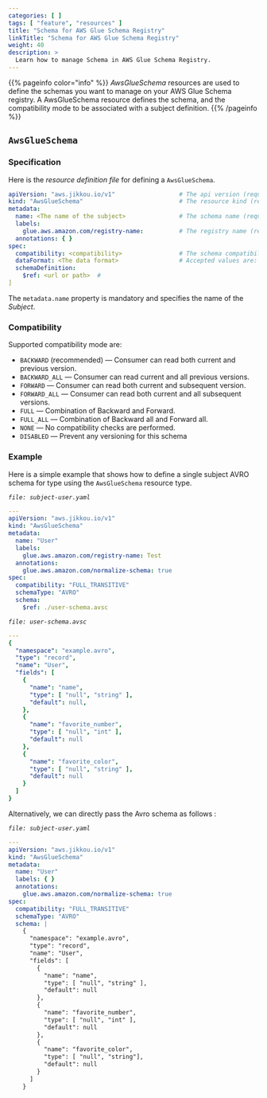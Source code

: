 ```yaml
---
categories: [ ]
tags: [ "feature", "resources" ]
title: "Schema for AWS Glue Schema Registry"
linkTitle: "Schema for AWS Glue Schema Registry"
weight: 40
description: >
  Learn how to manage Schema in AWS Glue Schema Registry.
---
```


{{% pageinfo color="info" %}}
_AwsGlueSchema_ resources are used to define the schemas you want to manage on your AWS Glue Schema registry. A
AwsGlueSchema resource defines the schema, and the compatibility mode to be associated with a subject definition.
{{% /pageinfo %}}

## `AwsGlueSchema`

### Specification

Here is the _resource definition file_ for defining a `AwsGlueSchema`.

```yaml
apiVersion: "aws.jikkou.io/v1"                  # The api version (required)
kind: "AwsGlueSchema"                           # The resource kind (required)    
metadata:
  name: <The name of the subject>               # The schema name (required)
  labels:
    glue.aws.amazon.com/registry-name:          # The registry name (required)
  annotations: { }
spec:
  compatibility: <compatibility>                # The schema compatibility level for this subject (required).
  dataFormat: <The data format>                 # Accepted values are: AVRO, PROTOBUF, JSON (required).
  schemaDefinition:
    $ref: <url or path>  # 
]
```

The `metadata.name` property is mandatory and specifies the name of the _Subject_.

### Compatibility

Supported compatibility mode are:

* `BACKWARD` (recommended) — Consumer can read both current and previous version.
* `BACKWARD_ALL` — Consumer can read current and all previous versions.
* `FORWARD` — Consumer can read both current and subsequent version.
* `FORWARD_ALL` — Consumer can read both current and all subsequent versions.
* `FULL` — Combination of Backward and Forward.
* `FULL_ALL` — Combination of Backward all and Forward all.
* `NONE` — No compatibility checks are performed.
* `DISABLED` — Prevent any versioning for this schema

### Example

Here is a simple example that shows how to define a single subject AVRO schema for type using
the `AwsGlueSchema` resource type.

_`file: subject-user.yaml`_

```yaml
---
apiVersion: "aws.jikkou.io/v1"
kind: "AwsGlueSchema"
metadata:
  name: "User"
  labels:
    glue.aws.amazon.com/registry-name: Test
  annotations:
    glue.aws.amazon.com/normalize-schema: true
spec:
  compatibility: "FULL_TRANSITIVE"
  schemaType: "AVRO"
  schema:
    $ref: ./user-schema.avsc
```

_`file: user-schema.avsc`_

```yaml
---
{
  "namespace": "example.avro",
  "type": "record",
  "name": "User",
  "fields": [
    {
      "name": "name",
      "type": [ "null", "string" ],
      "default": null,
    },
    {
      "name": "favorite_number",
      "type": [ "null", "int" ],
      "default": null
    },
    {
      "name": "favorite_color",
      "type": [ "null", "string" ],
      "default": null
    }
  ]
}
```

Alternatively, we can directly pass the Avro schema as follows :

_`file: subject-user.yaml`_

```yaml
---
apiVersion: "aws.jikkou.io/v1"
kind: "AwsGlueSchema"
metadata:
  name: "User"
  labels: { }
  annotations:
    glue.aws.amazon.com/normalize-schema: true
spec:
  compatibility: "FULL_TRANSITIVE"
  schemaType: "AVRO"
  schema: |
    {
      "namespace": "example.avro",
      "type": "record",
      "name": "User",
      "fields": [
        {
          "name": "name",
          "type": [ "null", "string" ],
          "default": null
        },
        {
          "name": "favorite_number",
          "type": [ "null", "int" ],
          "default": null
        },
        {
          "name": "favorite_color",
          "type": [ "null", "string"],
          "default": null
        }
      ]
    }
```